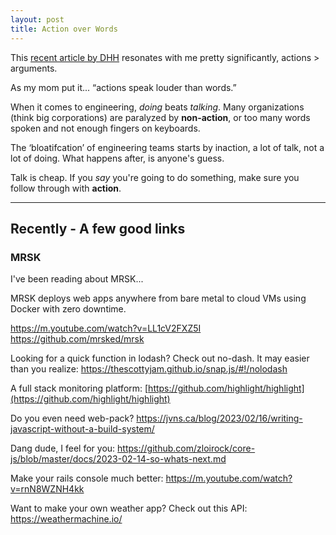 ```yaml
---
layout: post
title: Action over Words
---
```


This [recent article by DHH](https://world.hey.com/dhh/actions-beat-arguments-2aa1da34) resonates with me pretty significantly, actions > arguments. 

As my mom put it... “actions speak louder than words.”

When it comes to engineering, _doing_ beats _talking_. Many organizations (think big corporations) are paralyzed by **non-action**, or too many words spoken and not enough fingers on keyboards. 

The ‘bloatifcation’ of engineering teams starts by inaction, a lot of talk, not a lot of doing. What happens after, is anyone's guess. 

Talk is cheap. If you _say_ you're going to do something, make sure you follow through with **action**.

-----

## Recently - A few good links

### MRSK

I've been reading about MRSK... 

MRSK deploys web apps anywhere from bare metal to cloud VMs using Docker with zero downtime.

<https://m.youtube.com/watch?v=LL1cV2FXZ5I>
<https://github.com/mrsked/mrsk>

Looking for a quick function in lodash? Check out no-dash. It may easier than you realize: <https://thescottyjam.github.io/snap.js/#!/nolodash>

A full stack monitoring platform:
[https://github.com/highlight/highlight](https://github.com/highlight/highlight)

Do you even need web-pack? 
<https://jvns.ca/blog/2023/02/16/writing-javascript-without-a-build-system/>

Dang dude, I feel for you:
<https://github.com/zloirock/core-js/blob/master/docs/2023-02-14-so-whats-next.md>

Make your rails console much better: <https://m.youtube.com/watch?v=rnN8WZNH4kk>

Want to make your own weather app? Check out this API: <https://weathermachine.io/>
